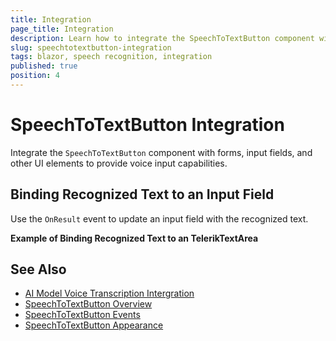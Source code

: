 ```yaml
---
title: Integration
page_title: Integration
description: Learn how to integrate the SpeechToTextButton component with forms and other components in Blazor applications.
slug: speechtotextbutton-integration
tags: blazor, speech recognition, integration
published: true
position: 4
---
```


# SpeechToTextButton Integration

Integrate the `SpeechToTextButton` component with forms, input fields, and other UI elements to provide voice input capabilities.

## Binding Recognized Text to an Input Field

Use the `OnResult` event to update an input field with the recognized text.

**Example of Binding Recognized Text to an TelerikTextArea**

<demo metaUrl="client/speechtotextbutton/integration/" height="250"></demo>


## See Also

- [AI Model Voice Transcription Intergration](https://github.com/telerik/blazor-ui/tree/master/common/microsoft-extensions-ai-integration/SpeechToTextIntegration)
- [SpeechToTextButton Overview](slug:speechtotextbutton-overview)
- [SpeechToTextButton Events](slug:speechtotextbutton-events)
- [SpeechToTextButton Appearance](slug:speechtotextbutton-appearance)